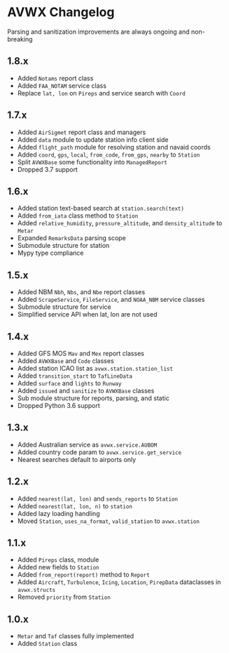 # AVWX Changelog

Parsing and sanitization improvements are always ongoing and non-breaking

## 1.8.x

- Added `Notams` report class
- Added `FAA_NOTAM` service class
- Replace `lat, lon` on `Pireps` and service search with `Coord`

## 1.7.x

- Added `AirSigmet` report class and managers
- Added `data` module to update station info client side
- Added `flight_path` module for resolving station and navaid coords
- Added `coord`, `gps`, `local`, `from_code`, `from_gps`, `nearby` to `Station`
- Split `AVWXBase` some functionality into `ManagedReport`
- Dropped 3.7 support

## 1.6.x

- Added station text-based search at `station.search(text)`
- Added `from_iata` class method to `Station`
- Added `relative_humidity`, `pressure_altitude`, and `density_altitude` to `Metar`
- Expanded `RemarksData` parsing scope
- Submodule structure for station
- Mypy type compliance

## 1.5.x

- Added NBM `Nbh`, `Nbs`, and `Nbe` report classes
- Added `ScrapeService`, `FileService`, and `NOAA_NBM` service classes
- Submodule structure for service
- Simplified service API when lat, lon are not used

## 1.4.x

- Added GFS MOS `Mav` and `Mex` report classes
- Added `AVWXBase` and `Code` classes
- Added station ICAO list as `avwx.station.station_list`
- Added `transition_start` to `TafLineData`
- Added `surface` and `lights` to `Runway`
- Added `issued` and `sanitize` to `AVWXBase` classes
- Sub module structure for reports, parsing, and static
- Dropped Python 3.6 support

## 1.3.x

- Added Australian service as `avwx.service.AUBOM`
- Added country code param to `avwx.service.get_service`
- Nearest searches default to airports only

## 1.2.x

- Added `nearest(lat, lon)` and `sends_reports` to `Station`
- Added `nearest(lat, lon, n)` to `station`
- Added lazy loading handling
- Moved `Station`, `uses_na_format`, `valid_station` to `avwx.station`

## 1.1.x

- Added `Pireps` class, module
- Added new fields to `Station`
- Added `from_report(report)` method to `Report`
- Added `Aircraft`, `Turbulence`, `Icing`, `Location`, `PirepData` dataclasses in `avwx.structs`
- Removed `priority` from `Station`

## 1.0.x

- `Metar` and `Taf` classes fully implemented
- Added `Station` class
